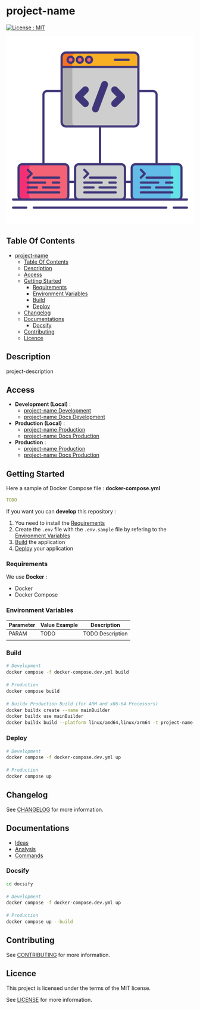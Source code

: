# project-name

[![License : MIT](https://img.shields.io/badge/License-MIT-yellow.svg)](https://opensource.org/licenses/MIT)

![Icon](./icon.png)

## Table Of Contents

- [project-name](#project-name)
  - [Table Of Contents](#table-of-contents)
  - [Description](#description)
  - [Access](#access)
  - [Getting Started](#getting-started)
    - [Requirements](#requirements)
    - [Environment Variables](#environment-variables)
    - [Build](#build)
    - [Deploy](#deploy)
  - [Changelog](#changelog)
  - [Documentations](#documentations)
    - [Docsify](#docsify)
  - [Contributing](#contributing)
  - [Licence](#licence)

## Description

project-description

## Access

- **Development (Local)** :
  - [project-name Development](http://localhost)
  - [project-name Docs Development](http://localhost:3000)
- **Production (Local)** :
  - [project-name Production](http://localhost)
  - [project-name Docs Production](http://localhost:3000)
- **Production** :
  - [project-name Production](https://project-name_raw)
  - [project-name Docs Production](https://project-name_raw-docs)

## Getting Started

Here a sample of Docker Compose file : **docker-compose.yml**

```yaml
TODO
```

If you want you can **develop** this repository :

1) You need to install the [Requirements](#requirements)
2) Create the `.env` file with the `.env.sample` file by refering to the [Environment Variables](#environment-variables)
3) [Build](#build) the application
4) [Deploy](#deploy) your application

### Requirements

We use **Docker** :

- Docker
- Docker Compose

### Environment Variables

| Parameter | Value Example | Description |
|-|-|-|
| PARAM | TODO | TODO Description |
|  |  |  |

### Build

```bash
# Development
docker compose -f docker-compose.dev.yml build

# Production
docker compose build

# Buildx Production Build (for ARM and x86-64 Processors)
docker buildx create --name mainBuilder
docker buildx use mainBuilder
docker buildx build --platform linux/amd64,linux/arm64 -t project-name-raw:latest --load .
```

### Deploy

```bash
# Development
docker compose -f docker-compose.dev.yml up

# Production
docker compose up
```

## Changelog

See [CHANGELOG](./CHANGELOG.md) for more information.

## Documentations

- [Ideas](./docs/ideas.md)
- [Analysis](./docs/analysis.md)
- [Commands](./docs/commands.md)

### Docsify

```bash
cd docsify

# Development
docker compose -f docker-compose.dev.yml up

# Production
docker compose up --build
```

## Contributing

See [CONTRIBUTING](./CONTRIBUTING.md) for more information.

## Licence

This project is licensed under the terms of the MIT license.

See [LICENSE](./LICENCE.md) for more information.
